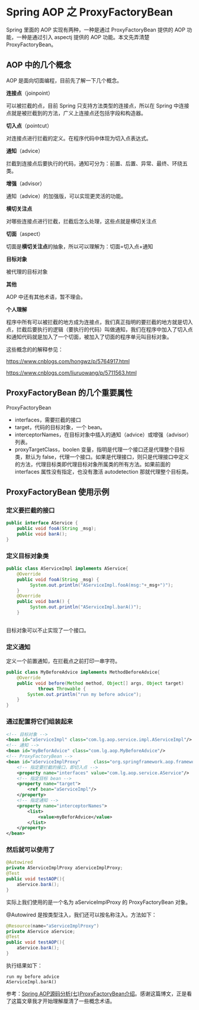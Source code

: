 # Spring AOP 之 ProxyFactoryBean

Spring 里面的 AOP 实现有两种，一种是通过 ProxyFactoryBean 提供的 AOP 功能，一种是通过引入 aspectj 提供的 AOP 功能。本文先弄清楚 ProxyFactoryBean。

## AOP 中的几个概念

AOP 是面向切面编程，目前先了解一下几个概念。

**连接点**（joinpoint）

可以被拦截的点，目前 Spring 只支持方法类型的连接点，所以在 Spring 中连接点就是被拦截到的方法，广义上连接点还包括字段和构造器。

**切入点**（pointcut）

对连接点进行拦截的定义。在程序代码中体现为切入点表达式。

**通知**（advice）

拦截到连接点后要执行的代码，通知可分为：前置、后置、异常、最终、环绕五类。

**增强**（advisor）

通知（advice）的加强版，可以实现更灵活的功能。

**横切关注点**

对哪些连接点进行拦截，拦截后怎么处理，这些点就是横切关注点

**切面**（aspect）

切面是**横切关注点**的抽象，所以可以理解为：切面=切入点+通知

**目标对象**

被代理的目标对象

**其他**

AOP 中还有其他术语，暂不理会。

**个人理解**

程序中所有可以被拦截的地方成为连接点，我们真正指明的要拦截的地方就是切入点，拦截后要执行的逻辑（要执行的代码）叫做通知，我们在程序中加入了切入点和通知代码就是加入了一个切面，被加入了切面的程序单元叫目标对象。

这些概念的的解释参见：

https://www.cnblogs.com/hongwz/p/5764917.html

https://www.cnblogs.com/liuruowang/p/5711563.html

## ProxyFactoryBean 的几个重要属性

ProxyFactoryBean

- interfaces，需要拦截的接口
- target，代码的目标对象，一个 bean。
- interceptorNames，在目标对象中插入的通知（advice）或增强（advisor）列表。
- proxyTargetClass，boolen 变量，指明是代理一个接口还是代理整个目标类，默认为 false，代理一个接口。如果是代理接口，则只是代理接口中定义的方法，代理目标类即代理目标对象所属类的所有方法。如果前面的 interfaces 属性没有指定，也没有激活 autodetection 那就代理整个目标类。

## ProxyFactoryBean 使用示例

### 定义要拦截的接口

```java
public interface AService {
    public void fooA(String _msg);  
    public void barA(); 
}
```

### 定义目标对象类

```java
public class AServiceImpl implements AService{
    @Override
    public void fooA(String _msg) {
         System.out.println("AServiceImpl.fooA(msg:"+_msg+")");
    }
    @Override
    public void barA() {
         System.out.println("AServiceImpl.barA()");  
    }
 
```

目标对象可以不止实现了一个接口。

### 定义通知

定义一个前置通知，在拦截点之前打印一串字符。

```java
public class MyBeforeAdvice implements MethodBeforeAdvice{
    @Override
    public void before(Method method, Object[] args, Object target)
            throws Throwable {
        System.out.println("run my before advice");
    }
}
```

### 通过配置将它们组装起来

```xml
<!-- 目标对象 -->
<bean id="aServiceImpl" class="com.lg.aop.service.impl.AServiceImpl"/>
<!-- 通知 -->
<bean id="myBeforAdvice" class="com.lg.aop.MyBeforeAdvice"/>
<!-- ProxyFactoryBean -->
<bean id="aServiceImplProxy"     class="org.springframework.aop.framework.ProxyFactoryBean">
    <!-- 指定要拦截的接口，即切入点 -->
    <property name="interfaces" value="com.lg.aop.service.AService"/>
    <!-- 指定目标 bean -->
    <property name="target">
        <ref bean="aServiceImpl"/>
    </property>
    <!-- 指定通知 -->
    <property name="interceptorNames">  
        <list>  
            <value>myBeforAdvice</value>  
        </list>  
    </property>  
</bean>
```

### 然后就可以使用了

```java
@Autowired
private AServiceImplProxy aServiceImplProxy;
@Test
public void testAOP(){
    aService.barA();
}
```

实际上我们使用的是一个名为 aServiceImplProxy 的 ProxyFactoryBean 对象。

@Autowired 是按类型注入，我们还可以按名称注入。方法如下：

```java
@Resource(name="aServiceImplProxy")
private AService aService;
@Test
public void testAOP(){
    aService.barA();
}
```

执行结果如下：

```
run my before advice
AServiceImpl.barA()
```



参考：[Spring AOP源码分析(七)ProxyFactoryBean介绍](https://yq.aliyun.com/articles/38890)。感谢这篇博文，正是看了这篇文章我才开始理解厘清了一些概念术语。

